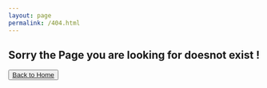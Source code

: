 ```yaml
---
layout: page
permalink: /404.html
---
```

<h2> Sorry the Page you are looking for doesnot exist ! </h2>

<button class="btn btn-lg btn-default"><a href="/">Back to Home</a></button>